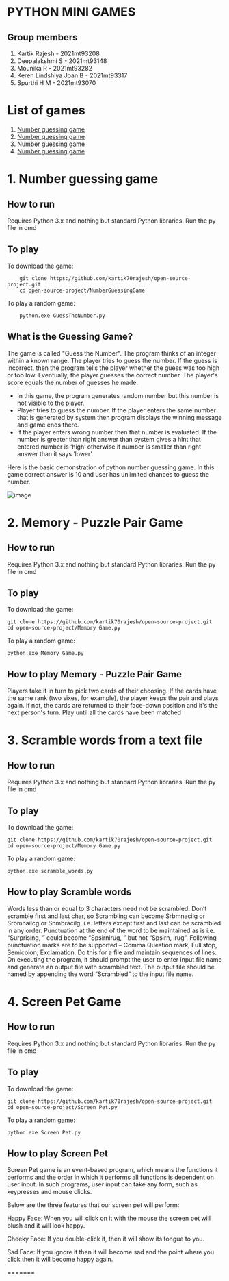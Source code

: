 # PYTHON MINI GAMES

## Group members

1. Kartik Rajesh            -   2021mt93208
2. Deepalakshmi S           -   2021mt93148
3. Mounika R                -   2021mt93282
4. Keren Lindshiya Joan B   -   2021mt93317
5. Spurthi H M              -   2021mt93070

# List of games
1. [Number guessing game](/kartik70rajesh/open-source-project#1-number-guessing-game)
1. [Number guessing game](/kartik70rajesh/open-source-project#1-number-guessing-game)
1. [Number guessing game](/kartik70rajesh/open-source-project#1-number-guessing-game)
1. [Number guessing game](/kartik70rajesh/open-source-project#1-number-guessing-game)

# 1. Number guessing game

## How to run
Requires Python 3.x and nothing but standard Python libraries.
Run the py file in cmd

## To play

To download the game:

        git clone https://github.com/kartik70rajesh/open-source-project.git
        cd open-source-project/NumberGuessingGame

To play a random game:

        python.exe GuessTheNumber.py

## What is the Guessing Game?
The game is called "Guess the Number". The program thinks of an integer within a known range. The player tries to guess the number. If the guess is incorrect, then the program tells the  player whether the guess was too high or too low. Eventually, the player guesses the correct number. The player's score equals the number of guesses he made.

- In this game, the program generates random number but this number is not visible to the player.
- Player tries to guess the number. If the player enters the same number that is generated by system then program displays the winning message and game ends there.
- If the player enters wrong number then that number is evaluated. If the number is greater than right answer than system gives a hint that entered number is ‘high’ otherwise if number is smaller than right answer than it says ‘lower’.

Here is the basic demonstration of python number guessing game. In this game correct answer is 10 and user has unlimited chances to guess the number.

![image](https://user-images.githubusercontent.com/98651685/167257822-1821402c-8c52-422b-9ea1-b7c19250d4c3.png)

# 2. Memory - Puzzle Pair Game

## How to run
Requires Python 3.x and nothing but standard Python libraries.
Run the py file in cmd

## To play

To download the game:

    git clone https://github.com/kartik70rajesh/open-source-project.git
    cd open-source-project/Memory Game.py

To play a random game:

    python.exe Memory Game.py

## How to play Memory - Puzzle Pair Game

Players take it in turn to pick two cards of their choosing. If the cards have the same rank (two sixes, for example), the player keeps the pair and plays again. If not, the cards are returned to their face-down position and it's the next person's turn. Play until all the cards have been matched


# 3. Scramble words from a text file

##  How to run
Requires Python 3.x and nothing but standard Python libraries.
Run the py file in cmd

## To play
To download the game:

    git clone https://github.com/kartik70rajesh/open-source-project.git
    cd open-source-project/Memory Game.py

To play a random game:

    python.exe scramble_words.py
    
## How to play Scramble words
  
  Words less than or equal to 3 characters need not be scrambled.
  Don’t scramble first and last char, so Scrambling can become Srbmnacilg or Srbmnailcg or Snmbracilg, i.e. letters except first and last can be scrambled in any order.
  Punctuation at the end of the word to be maintained as is i.e. “Surprising, ” could become “Spsirnirug, ” but not “Spsirn, irug”.
  Following punctuation marks are to be supported – Comma Question mark, Full stop, Semicolon, Exclamation.
  Do this for a file and maintain sequences of lines.
  On executing the program, it should prompt the user to enter input file name and generate an output file with scrambled text. The output file should be named by   appending the word “Scrambled” to the input file name.
  
# 4. Screen Pet Game

##  How to run
Requires Python 3.x and nothing but standard Python libraries.
Run the py file in cmd

## To play
To download the game:

    git clone https://github.com/kartik70rajesh/open-source-project.git
    cd open-source-project/Screen Pet.py

To play a random game:

    python.exe Screen Pet.py
    
## How to play Screen Pet
  
Screen Pet game is an event-based program, which means the functions it performs and the order in which it performs all functions is dependent on user input. In such programs, user input can take any form, such as keypresses and mouse clicks.

Below are the three features that our screen pet will perform:

Happy Face: When you will click on it with the mouse the screen pet will blush and it will look happy.

Cheeky Face: If you double-click it, then it will show its tongue to you.

Sad Face: If you ignore it then it will become sad and the point where you click then it will become happy again.
  
=======

